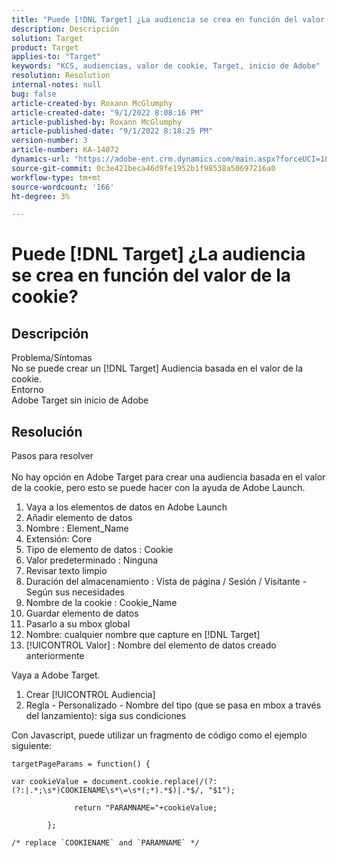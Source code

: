 ```yaml
---
title: "Puede [!DNL Target] ¿La audiencia se crea en función del valor de la cookie?"
description: Descripción
solution: Target
product: Target
applies-to: "Target"
keywords: "KCS, audiencias, valor de cookie, Target, inicio de Adobe"
resolution: Resolution
internal-notes: null
bug: false
article-created-by: Roxann McGlumphy
article-created-date: "9/1/2022 8:08:16 PM"
article-published-by: Roxann McGlumphy
article-published-date: "9/1/2022 8:18:25 PM"
version-number: 3
article-number: KA-14072
dynamics-url: "https://adobe-ent.crm.dynamics.com/main.aspx?forceUCI=1&pagetype=entityrecord&etn=knowledgearticle&id=2eaa97cd-312a-ed11-9db1-002248086a27"
source-git-commit: 0c3e421beca46d9fe1952b1f98538a50697216a0
workflow-type: tm+mt
source-wordcount: '166'
ht-degree: 3%

---
```


# Puede [!DNL Target] ¿La audiencia se crea en función del valor de la cookie?

## Descripción

Problema/Síntomas<br>
No se puede crear un [!DNL Target] Audiencia basada en el valor de la cookie.
<br>Entorno<br>
Adobe Target sin inicio de Adobe




## Resolución

Pasos para resolver<br><br>
No hay opción en Adobe Target para crear una audiencia basada en el valor de la cookie, pero esto se puede hacer con la ayuda de Adobe Launch.

1. Vaya a los elementos de datos en Adobe Launch
2. Añadir elemento de datos
3. Nombre : Element_Name
4. Extensión: Core
5. Tipo de elemento de datos : Cookie
6. Valor predeterminado : Ninguna
7. Revisar texto limpio
8. Duración del almacenamiento : Vista de página / Sesión / Visitante - Según sus necesidades
9. Nombre de la cookie : Cookie_Name
10. Guardar elemento de datos
11. Pasarlo a su mbox global
12. Nombre: cualquier nombre que capture en [!DNL Target]
13. [!UICONTROL Valor] : Nombre del elemento de datos creado anteriormente




Vaya a Adobe Target.

1. Crear [!UICONTROL Audiencia]
2. Regla - Personalizado - Nombre del tipo (que se pasa en mbox a través del lanzamiento): siga sus condiciones




Con Javascript, puede utilizar un fragmento de código como el ejemplo siguiente:


```
targetPageParams = function() {

var cookieValue = document.cookie.replace(/(?:(?:|.*;\s*)COOKIENAME\s*\=\s*(;*).*$)|.*$/, "$1");

              return "PARAMNAME="+cookieValue;

        };

/* replace `COOKIENAME` and `PARAMNAME` */
```

